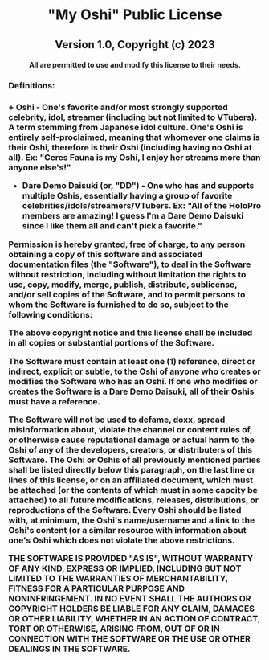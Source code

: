 <h1 align="center">"My Oshi" Public License</h1>
<h2 align="center">Version 1.0, Copyright (c) 2023</h2>
<h4 align="center">All are permitted to use and modify this license to their needs.</h4>

<h3>Definitions:<h3>
+ Oshi - One's favorite and/or most strongly supported celebrity, idol, streamer (including but not limited to VTubers). A term stemming from Japanese idol culture. One's Oshi is entirely self-proclaimed, meaning that whomever one claims is their Oshi, therefore is their Oshi (including having no Oshi at all). Ex: "Ceres Fauna is my Oshi, I enjoy her streams more than anyone else's!"

+ Dare Demo Daisuki (or, "DD") - One who has and supports multiple Oshis, essentially having a group of favorite celebrities/idols/streamers/VTubers. Ex: "All of the HoloPro members are amazing! I guess I'm a Dare Demo Daisuki since I like them all and can't pick a favorite."


Permission is hereby granted, free of charge, to any person obtaining a copy of this software and associated documentation files (the "Software"), to deal in the Software without restriction, including without limitation the rights to use, copy, modify, merge, publish, distribute, sublicense, and/or sell copies of the Software, and to permit persons to whom the Software is furnished to do so, subject to the following conditions:

The above copyright notice and this license shall be included in all copies or substantial portions of the Software.

The Software must contain at least one (1) reference, direct or indirect, explicit or subtle, to the Oshi of anyone who creates or modifies the Software who has an Oshi. If one who modifies or creates the Software is a Dare Demo Daisuki, all of their Oshis must have a reference.

The Software will not be used to defame, doxx, spread misinformation about, violate the channel or content rules of, or otherwise cause reputational damage or actual harm to the Oshi of any of the developers, creators, or distributers of this Software. The Oshi or Oshis of all previously mentioned parties shall be listed directly below this paragraph, on the last line or lines of this license, or on an affiliated document, which must be attached (or the contents of which must in some capcity be attached) to all future modifications, releases, distributions, or reproductions of the Software. Every Oshi should be listed with, at minimum, the Oshi's name/username and a link to the Oshi's content (or a similar resource with information about one's Oshi which does not violate the above restrictions.



THE SOFTWARE IS PROVIDED "AS IS", WITHOUT WARRANTY OF ANY KIND, EXPRESS OR IMPLIED, INCLUDING BUT NOT LIMITED TO THE WARRANTIES OF MERCHANTABILITY, FITNESS FOR A PARTICULAR PURPOSE AND NONINFRINGEMENT. IN NO EVENT SHALL THE AUTHORS OR COPYRIGHT HOLDERS BE LIABLE FOR ANY CLAIM, DAMAGES OR OTHER LIABILITY, WHETHER IN AN ACTION OF CONTRACT, TORT OR OTHERWISE, ARISING FROM, OUT OF OR IN CONNECTION WITH THE SOFTWARE OR THE USE OR OTHER DEALINGS IN THE SOFTWARE.

